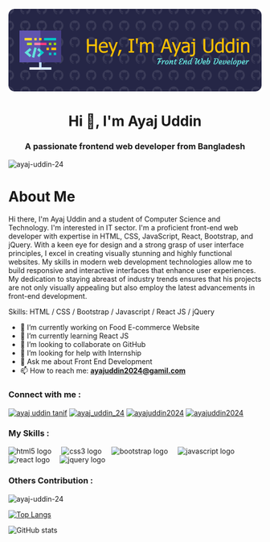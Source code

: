 ![Header](./github-header-image.png)
<h1 align="center">Hi 👋, I'm Ayaj Uddin</h1>
<h3 align="center">A passionate frontend web developer from Bangladesh</h3>

<p align="left"> <img src="https://komarev.com/ghpvc/?username=ayaj-uddin-24&label=Profile%20views&color=0e75b6&style=flat" alt="ayaj-uddin-24" /> </p>

# About Me
Hi there, I'm Ayaj Uddin and a student of Computer Science and Technology. I'm interested in IT sector. I'm a proficient front-end web developer with expertise in HTML, CSS, JavaScript, React, Bootstrap, and jQuery. With a keen eye for design and a strong grasp of user interface principles, I excel in creating visually stunning and highly functional websites. My skills in modern web development technologies allow me to build responsive and interactive interfaces that enhance user experiences. My dedication to staying abreast of industry trends ensures that his projects are not only visually appealing but also employ the latest advancements in front-end development.

Skills: HTML / CSS / Bootstrap / Javascript / React JS / jQuery

- 🔭 I’m currently working on Food E-commerce Website 
- 🌱 I’m currently learning React JS 
- 👯 I’m looking to collaborate on GitHub 
- 🤔 I’m looking for help with Internship 
- 💬 Ask me about Front End Development
- 📫 How to reach me: **ayajuddin2024@gamil.com**

<h3 align="left">Connect with me :</h3>
<p align="left">
<a href="https://fb.com/ayaj uddin tanif" target="blank"><img align="center" src="https://raw.githubusercontent.com/rahuldkjain/github-profile-readme-generator/master/src/images/icons/Social/facebook.svg" alt="ayaj uddin tanif" height="30" width="40" /></a>
<a href="https://instagram.com/ayaj_uddin_24" target="blank"><img align="center" src="https://raw.githubusercontent.com/rahuldkjain/github-profile-readme-generator/master/src/images/icons/Social/instagram.svg" alt="ayaj_uddin_24" height="30" width="40" /></a>
<a href="https://www.leetcode.com/ayajuddin2024" target="blank"><img align="center" src="https://raw.githubusercontent.com/rahuldkjain/github-profile-readme-generator/master/src/images/icons/Social/leet-code.svg" alt="ayajuddin2024" height="30" width="40" /></a>
<a href="https://www.linkedin.com/in/ayaj-uddin-4587342a8/" target="blank"><img align="center" src="https://upload.wikimedia.org/wikipedia/commons/thumb/8/81/LinkedIn_icon.svg/2048px-LinkedIn_icon.svg.png" alt="ayajuddin2024" height="30" width="40" /></a>
</p>


### My Skills :

<div align="left">
  <img src="https://cdn.jsdelivr.net/gh/devicons/devicon/icons/html5/html5-original.svg" height="40" alt="html5 logo"  />
  <img width="12" />
  <img src="https://cdn.jsdelivr.net/gh/devicons/devicon/icons/css3/css3-original.svg" height="40" alt="css3 logo"  />
  <img width="12" />
  <img src="https://cdn.jsdelivr.net/gh/devicons/devicon/icons/bootstrap/bootstrap-original.svg" height="40" alt="bootstrap logo"  />
  <img width="12" />
  <img src="https://cdn.jsdelivr.net/gh/devicons/devicon/icons/javascript/javascript-original.svg" height="40" alt="javascript logo"  />
  <img width="12" />
  <img src="https://cdn.jsdelivr.net/gh/devicons/devicon/icons/react/react-original.svg" height="40" alt="react logo"  />
  <img width="12" />
  <img src="https://cdn.jsdelivr.net/gh/devicons/devicon/icons/jquery/jquery-original.svg" height="40" alt="jquery logo"  />
</div>

### Others Contribution : 

<p><img align="center" src="https://github-readme-stats.vercel.app/api/top-langs?username=ayaj-uddin-24&show_icons=true&locale=en&layout=compact" alt="ayaj-uddin-24" /></p>

[![Top Langs](https://github-readme-stats.vercel.app/api/top-langs/?username=ayaj-uddin-24)](https://github.com/anuraghazra/github-readme-stats)

![GitHub stats](https://github-readme-stats.vercel.app/api?username=ayaj-uddin-24&show_icons=true&count_private=true)  
